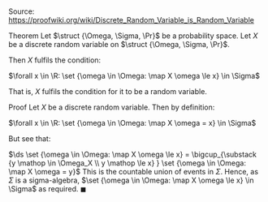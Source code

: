 # 

Source: https://proofwiki.org/wiki/Discrete_Random_Variable_is_Random_Variable

Theorem
Let $\struct {\Omega, \Sigma, \Pr}$ be a probability space.
Let $X$ be a discrete random variable on $\struct {\Omega, \Sigma, \Pr}$.

Then $X$ fulfils the condition:

$\forall x \in \R: \set {\omega \in \Omega: \map X \omega \le x} \in \Sigma$

That is, $X$ fulfils the condition for it to be a random variable.


Proof
Let $X$ be a discrete random variable.
Then by definition:

$\forall x \in \R: \set {\omega \in \Omega: \map X \omega = x} \in \Sigma$

But see that:

$\ds \set {\omega \in \Omega: \map X \omega \le x} = \bigcup_{\substack {y \mathop \in \Omega_X \\ y \mathop \le x} } \set {\omega \in \Omega: \map X \omega = y}$
This is the countable union of events in $\Sigma$.
Hence, as $\Sigma$ is a sigma-algebra, $\set {\omega \in \Omega: \map X \omega \le x} \in \Sigma$ as required.
$\blacksquare$





